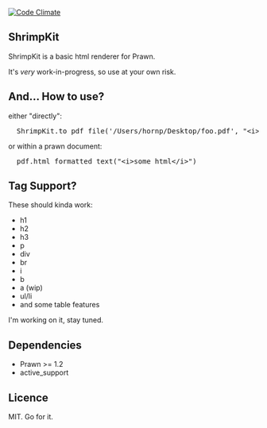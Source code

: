 [![Code Climate](https://codeclimate.com/github/metaminded/shrimp_kit/badges/gpa.svg)](https://codeclimate.com/github/metaminded/shrimp_kit)

ShrimpKit
---------

ShrimpKit is a basic html renderer for Prawn.

It's *very* work-in-progress, so use at your own risk.

And... How to use?
------------------

either "directly":

<pre>
  ShrimpKit.to_pdf_file('/Users/hornp/Desktop/foo.pdf', "&lt;i&gt;some html&lt;/i&gt;")
</pre>

or within a prawn document:

<pre>
  pdf.html_formatted_text("&lt;i&gt;some html&lt;/i&gt;")
</pre>

Tag Support?
------------

These should kinda work:

* h1
* h2
* h3
* p
* div
* br
* i
* b
* a (wip)
* ul/li
* and some table features

I'm working on it, stay tuned.

Dependencies
------------

* Prawn >= 1.2
* active_support

Licence
-------

MIT. Go for it.
